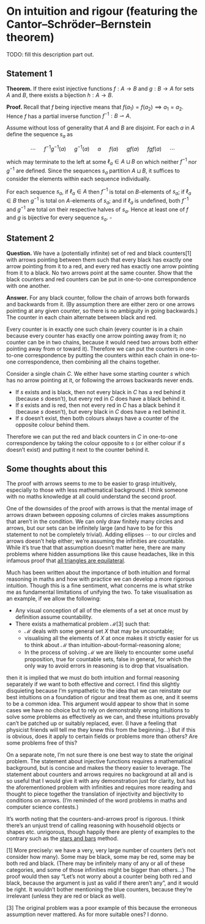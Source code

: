 # On intuition and rigour (featuring the Cantor&ndash;Schröder&ndash;Bernstein theorem)

TODO: fill this description part out.

## Statement 1

**Theorem.** If there exist injective functions $f : A \to B$ and $g : B \to A$ for sets $A$ and $B$, there exists a bijection $h : A \to B$.

**Proof.** Recall that $f$ being injective means that $f(a_1)=f(a_2) \implies a_1=a_2$. Hence $f$ has a partial inverse function $f^{-1} : B \rightharpoonup A$.

Assume without loss of generality that $A$ and $B$ are disjoint. For each $a$ in $A$ define the sequence $s_a$ as

$$
\cdots \;\;\;\;\;\
 f^{-1}g^{-1}(a) \;\;\;\;\;\
 g^{-1}(a)\;\;\;\;\;\
 a\;\;\;\;\;\
  f(a)\;\;\;\;\;\
 gf(a)\;\;\;\;\;\
 fgf(a)\;\;\;\;\;\
 \cdots
$$

which may terminate to the left at some $\ell_a\in A \sqcup B$ on which neither $f^{-1}$ nor $g^{-1}$ are defined. Since the sequences $s_a$ partition $A \sqcup B$, it suffices to consider the elements within each sequence individually.

For each sequence $s_a$, if $\ell_a \in A$ then $f^{-1}$ is total on $B$-elements of $s_a$; if $\ell_a \in B$ then $g^{-1}$ is total on $A$-elements of $s_a$; and if $\ell_a$ is undefined, both $f^{-1}$ and $g^{-1}$ are total on their respective halves of $s_a$. Hence at least one of $f$ and $g$ is bijective for every sequence $s_a$. $\square$

## Statement 2

**Question.** We have a (potentially infinite) set of red and black counters[1] with arrows pointing between them such that every black has exactly one arrow pointing from it to a red, and every red has exactly one arrow pointing from it to a black. No two arrows point at the same counter. Show that the black counters and red counters can be put in one-to-one correspondence with one another.

**Answer.** For any black counter, follow the chain of arrows both forwards and backwards from it. (By assumption there are either zero or one arrows pointing at any given counter, so there is no ambiguity in going backwards.) The counter in each chain alternate between black and red.

Every counter is in exactly one such chain (every counter is in a chain because every counter has exactly one arrow pointing away from it; no counter can be in two chains, because it would need two arrows both either pointing away from or toward it). Therefore we can put the counters in one-to-one correspondence by putting the counters within each chain in one-to-one correspondence, then combining all the chains together.

Consider a single chain $C$. We either have some starting counter $s$ which has no arrow pointing at it, or following the arrows backwards never ends.

- If $s$ exists and is black, then not every black in $C$ has a red behind it (because $s$ doesn&#8217;t), but every red in $C$ does have a black behind it.
- If $s$ exists and is red, then not every red in $C$ has a black behind it (because $s$ doesn&#8217;t), but every black in $C$ does have a red behind it.
- If $s$ doesn&#8217;t exist, then both colours always have a counter of the opposite colour behind them.

Therefore we can put the red and black counters in $C$ in one-to-one correspondence by taking the colour opposite to $s$ (or either colour if $s$ doesn&#8217;t exist) and putting it next to the counter behind it.

## Some thoughts about this

The proof with arrows seems to me to be easier to grasp intuitively, especially to those with less mathematical background. I think someone with no maths knowledge at all could understand the second proof.

One of the downsides of the proof with arrows is that the mental image of arrows drawn between opposing columns of circles makes assumptions that aren&#8217;t in the condition. We can only draw finitely many circles and arrows, but our sets can be infinitely large (and have to be for this statement to not be completely trivial). Adding ellipses $\cdots$ to our circles and arrows doesn&#8217;t help either; we&#8217;re assuming the infinities are countable. While it&#8217;s true that that assumption doesn&#8217;t matter here, there are many problems where hidden assumptions like this cause headaches, like in this infamous proof that [all triangles are equilateral](http://jdh.hamkins.org/all-triangles-are-isosceles/).

Much has been written about the importance of both intuition and formal reasoning in maths and how with practice we can develop a more rigorous intuition. Though this is a fine sentiment, what concerns me is what strike me as fundamental limitations of unifying the two. To take visualisation as an example, if we allow the following:

- Any visual conception of all of the elements of a set at once must by definition assume countability.
- There exists a mathematical problem $\mathcal{M}$[3] such that:
  - $\mathcal{M}$ deals with some general set $X$ that may be uncountable;
  - visualising all the elements of $X$ at once makes it strictly easier for us to think about $\mathcal{M}$ than intuition-about-formal-reasoning alone;
  - In the process of solving $\mathcal{M}$ we are likely to encounter some useful proposition, true for countable sets, false in general, for which the only way to avoid errors in reasoning is to drop that visualisation.

then it is implied that we must do both intuition and formal reasoning separately if we want to both effective and correct. I find this slightly disquieting because I&#8217;m sympathetic to the idea that we can reinstate our best intuitions on a foundation of rigour and treat them as one, and it seems to be a common idea. This argument would appear to show that in some cases we have no choice but to rely on demonstrably wrong intuitions to solve some problems as effectively as we can, and these intuitions provably can&#8217;t be patched up or suitably replaced, ever. (I have a feeling that physicist friends will tell me they knew this from the beginning&#8230;) But if this is obvious, does it apply to certain fields or problems more than others? Are some problems free of this?

On a separate note, I&#8217;m not sure there is one best way to state the original problem. The statement about injective functions requires a mathematical background, but is concise and makes the theory easier to leverage. The statement about counters and arrows requires no background at all and is so useful that I would give it with any demonstration just for clarity, but has the aforementioned problem with infinities and requires more reading and thought to piece together the translation of injectivity and bijectivity to conditions on arrows. (I&#8217;m reminded of the word problems in maths and computer science contests.)

It&#8217;s worth noting that the counters-and-arrows proof is rigorous. I think there&#8217;s an unjust trend of calling reasoning with household objects or shapes etc. unrigorous, though happily there are plenty of examples to the contrary such as the [stars and bars](https://en.wikipedia.org/wiki/Stars_and_bars_(combinatorics)) method.

[1] More precisely: we have a very, very large number of counters (let&#8217;s not consider how many). Some may be black, some may be red, some may be both red and black. (There may be infinitely many of any or all of these categories, and some of those infinities might be bigger than others&#8230;) The proof would then say &ldquo;Let&#8217;s not worry about a counter being both red and black, because the argument is just as valid if there aren&#8217;t any&rdquo;, and it would be right. It wouldn&#8217;t bother mentioning the blue counters, because they&#8217;re irrelevant (unless they are red or black as well).

[3] The original problem was a poor example of this because the erroneous assumption never mattered. As for more suitable ones? I donno.